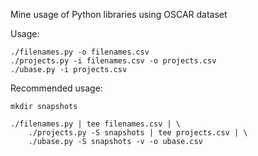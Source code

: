 
Mine usage of Python libraries using OSCAR dataset

Usage:

    ./filenames.py -o filenames.csv
    ./projects.py -i filenames.csv -o projects.csv
    ./ubase.py -i projects.csv

Recommended usage:

    mkdir snapshots

    ./filenames.py | tee filenames.csv | \
        ./projects.py -S snapshots | tee projects.csv | \
        ./ubase.py -S snapshots -v -o ubase.csv